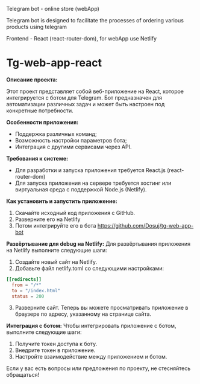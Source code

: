 Telegram bot - online store (webApp)

Telegram bot is designed to facilitate the processes of ordering various products using telegram

Frontend - React (react-router-dom), for webApp use Netlify

# Tg-web-app-react

**Описание проекта:**

Этот проект представляет собой веб-приложение на React, которое интегрируется с ботом для Telegram. Бот предназначен для автоматизации различных задач и может быть настроен под конкретные потребности.

**Особенности приложения:**
* Поддержка различных команд;
* Возможность настройки параметров бота;
* Интеграция с другими сервисами через API.

**Требования к системе:**
* Для разработки и запуска приложения требуется React.js (react-router-dom)
* Для запуска приложения на сервере требуется хостинг или виртуальная среда с поддержкой Node.js (Netlify).

**Как установить и запустить приложение:**
1. Скачайте исходный код приложения с GitHub.
2. Разверните его на Netlify
3. Потом интегрируйте его в бота https://github.com/Dosuj/tg-web-app-bot

**Развёртывание для debug на Netlify:**
Для развёртывания приложения на Netlify выполните следующие шаги:
1. Создайте новый сайт на Netlify.
2. Добавьте файл netlify.toml со следующими настройками:
``` toml
[[redirects]]
  from = "/*"
  to = "/index.html"
  status = 200
```
3. Разверните сайт.
Теперь вы можете просматривать приложение в браузере по адресу, указанному на странице сайта.

**Интеграция с ботом:**
Чтобы интегрировать приложение с ботом, выполните следующие шаги:
1. Получите токен доступа к боту.
2. Внедрите токен в приложение.
3. Настройте взаимодействие между приложением и ботом.

Если у вас есть вопросы или предложения по проекту, не стесняйтесь обращаться!
